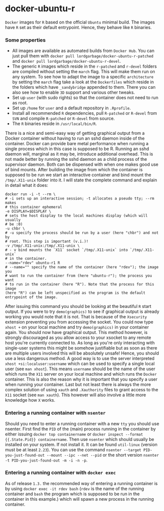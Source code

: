 docker-ubuntu-r
===============

`Docker` images for `R` based on the official `Ubuntu` minimal build.  The
images have `R` set as their default entrypoint. Hence, they behave like
`R` binaries.

### Some properties

* All images are available as automated builds from `Docker Hub`. You can
  just pull them with `docker pull lordgarbage/docker-ubuntu-r-patched`
  and `docker pull lordgarbage/docker-ubuntu-r-devel`.
* The generic `R` images which reside in the `r-patched` and `r-devel`
  folders are compiled without setting the `march` flag. This will make
  them run on any system. To see how to adapt the image to a specific
  `architecture` by setting the `march` flag take a look at the
  `Dockerfiles` which reside in the folders which have `_sandybridge`
  appended to them. There you can also see how to enable `3D` support and
  various other tweaks.
* Set up `user` (with sudo rights) so that the container does not need to
  run as root.
* Set up `/home` for `user` and a default repository in `.Rprofile`.
* Install all recommended `R` dependencies, pull `R-patched` or `R-devel`
  from `SVN` and compile `R-patched` or `R-devel` from source.
* The `R` binaries reside in `/usr/local/bin/R`.

There is a nice and semi-easy way of getting graphical output from a
Docker container without having to run an sshd daemon inside of the
container. Docker can provide bare metal performance when running a single
process which in this case is supposed to be R. Running an sshd daemon
will, marginal as it may be, introduce additional overhead. This is not
made better by running the sshd daemon as a child process of the
supervisor daemon. Both can be dispensed with when one makes good use of
bind mounts. After building the image from which the container is supposed
to be run we start an interactive container and bind mount the
`/tmp/.X11-unix` folder into it. I will state the complete command and
explain in detail what it does:

```
docker run -i -t --rm \
# -i sets up an interactive session; -t allocates a pseudo tty; --rm makes
# this container ephemeral
-e DISPLAY=$DISPLAY \
# sets the host display to the local machines display (which will usually
# be :0)
-u chbr \
# -u specify the process should be run by a user (here "chbr") and not by
# root. This step is important (v.i.)!
-v /tmp/.X11-unix:/tmp/.X11-unix \
# - v bind mounts the `X11` socket `/tmp/.X11-unix` into `/tmp/.X11-unix`
# in the container.
--name="rdev" ubuntu-r1 R
# --name="" specify the name of the container (here "rdev"); the image you
# want to run the container from (here "ubuntu-r"); the process you want
# to run in the container (here "R"). Note that the process for this image
(here "R") can be left unspecified as the program is the default
entrypoint of the image.
```

After issuing this command you should be looking at the beautiful `R`
start output. If you were to try `demo(graphics)` to see if graphical
output is already working you would note that it is not. That is because
of the `Xsecurity` extension preventing you from accessing the socket. You
could now type `xhost +` on your local machine and try `demo(graphics)` in
your container again. You should now have graphical output. This method
however, is strongly discouraged as you allow access to your xsocket to
any remote host you're currently connected to. As long as you're only
interacting with single-user systems this might be somehow justifiable but
as soon as there are multiple users involved this will be absolutely
unsafe! Hence, you should use a less dangerous method. A good way is to
use the server interpreted `xhost +si:localuser:username` which can be
used to specify a single local user (see `man xhost`). This means
`username` should be the name of the user which runs the `X11` server on
your local machine and which runs the `Docker` container. This is also the
reason why it is important that you specify a user when running your
container. Last but not least there is always the more complex solution of
using `xauth` and `.Xauthority` files to grant access to the `X11` socket
(see `man xauth`). This however will also involve a little more knowledge
how `X` works.

### Entering a running container with `nsenter`

Should you need to enter a running container with a new `tty` you should
use nsenter. First find the `PID` of the (main) process running in the
container by either issuing `docker top containername` or `docker inspect
--format {{.State.Pid}} containername`. Then use `nsenter` which should
usually be installed on your system. If not install it. It can be found
`util-linux` (version must be at least `2.23`). You can use the command
`nsenter --target PID-you-just-found-out --mount --ipc --net --pid` or the
short version `nsenter -t PID-you-just-found-out -m -i -n -p`.

### Entering a running container with `docker exec`
As of release `1.3.` the recommended way of entering a running container
is by using `docker exec -it rdev bash` (`rdev` is the name of the running
container  and `bash` the program which is supposed to be run in the
container in this example.) which will spawn a new process in the running
container.
